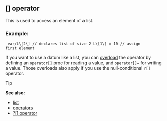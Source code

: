 ## \[\] operator



This is used to access an element of a list.
### Example:

```
 var/L\[2\] // declares list of size 2 L\[1\] = 10 // assign
first element 
```
 

If you want to use a datum like a
list, you can [overload](/ref/operator/overload.md) the operator by defining
an `operator[]` proc for reading a value, and `operator[]=` for writing
a value. Those overloads also apply if you use the null-conditional
`?[]` operator.

> [!TIP] 
> **See also:**
> +   [list](/ref/list.md) 
> +   [operators](/ref/operator.md) 
> +   [?\[\] operator](/ref/operator/%3f%5B%5D.md) 